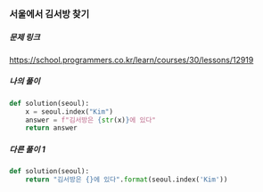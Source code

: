 ### 서울에서 김서방 찾기



##### 문제 링크

https://school.programmers.co.kr/learn/courses/30/lessons/12919

##### 나의 풀이

```py
def solution(seoul):
    x = seoul.index("Kim")
    answer = f"김서방은 {str(x)}에 있다"
    return answer
```



##### 다른 풀이 1

```py
def solution(seoul):
    return "김서방은 {}에 있다".format(seoul.index('Kim'))
```
